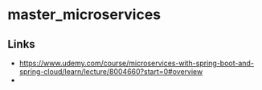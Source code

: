 # master_microservices

## Links
+ https://www.udemy.com/course/microservices-with-spring-boot-and-spring-cloud/learn/lecture/8004660?start=0#overview
+ 